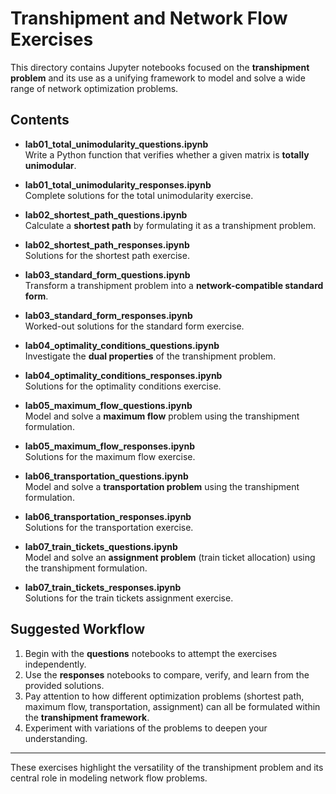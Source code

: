 # Transhipment and Network Flow Exercises

This directory contains Jupyter notebooks focused on the **transhipment problem** and its use as a unifying framework to model and solve a wide range of network optimization problems.

## Contents

- **lab01_total_unimodularity_questions.ipynb**  
  Write a Python function that verifies whether a given matrix is **totally unimodular**.  
- **lab01_total_unimodularity_responses.ipynb**  
  Complete solutions for the total unimodularity exercise.

- **lab02_shortest_path_questions.ipynb**  
  Calculate a **shortest path** by formulating it as a transhipment problem.  
- **lab02_shortest_path_responses.ipynb**  
  Solutions for the shortest path exercise.

- **lab03_standard_form_questions.ipynb**  
  Transform a transhipment problem into a **network-compatible standard form**.  
- **lab03_standard_form_responses.ipynb**  
  Worked-out solutions for the standard form exercise.

- **lab04_optimality_conditions_questions.ipynb**  
  Investigate the **dual properties** of the transhipment problem.  
- **lab04_optimality_conditions_responses.ipynb**  
  Solutions for the optimality conditions exercise.

- **lab05_maximum_flow_questions.ipynb**  
  Model and solve a **maximum flow** problem using the transhipment formulation.  
- **lab05_maximum_flow_responses.ipynb**  
  Solutions for the maximum flow exercise.

- **lab06_transportation_questions.ipynb**  
  Model and solve a **transportation problem** using the transhipment formulation.  
- **lab06_transportation_responses.ipynb**  
  Solutions for the transportation exercise.

- **lab07_train_tickets_questions.ipynb**  
  Model and solve an **assignment problem** (train ticket allocation) using the transhipment formulation.  
- **lab07_train_tickets_responses.ipynb**  
  Solutions for the train tickets assignment exercise.

## Suggested Workflow

1. Begin with the **questions** notebooks to attempt the exercises independently.  
2. Use the **responses** notebooks to compare, verify, and learn from the provided solutions.  
3. Pay attention to how different optimization problems (shortest path, maximum flow, transportation, assignment) can all be formulated within the **transhipment framework**.  
4. Experiment with variations of the problems to deepen your understanding.  

---

These exercises highlight the versatility of the transhipment problem and its central role in modeling network flow problems.